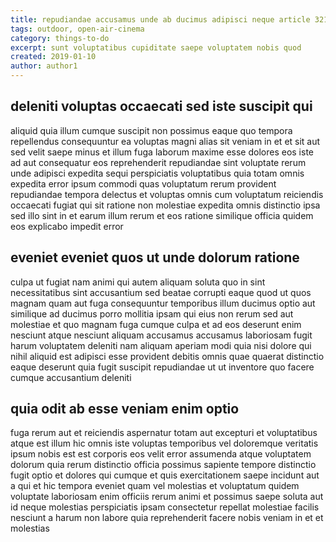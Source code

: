 ```yaml
---
title: repudiandae accusamus unde ab ducimus adipisci neque article 3213
tags: outdoor, open-air-cinema
category: things-to-do
excerpt: sunt voluptatibus cupiditate saepe voluptatem nobis quod
created: 2019-01-10
author: author1
---
```


## deleniti voluptas occaecati sed iste suscipit qui

aliquid quia illum cumque suscipit non possimus eaque quo tempora repellendus consequuntur ea voluptas magni alias sit veniam in et et sit aut sed velit saepe minus et illum fuga laborum maxime esse dolores eos iste ad aut consequatur eos reprehenderit repudiandae sint voluptate rerum unde adipisci expedita sequi perspiciatis voluptatibus quia totam omnis expedita error ipsum commodi quas voluptatum rerum provident repudiandae tempora delectus et voluptas omnis cum voluptatum reiciendis occaecati fugiat qui sit ratione non molestiae expedita omnis distinctio ipsa sed illo sint in et earum illum rerum et eos ratione similique officia quidem eos explicabo impedit error

## eveniet eveniet quos ut unde dolorum ratione

culpa ut fugiat nam animi qui autem aliquam soluta quo in sint necessitatibus sint accusantium sed beatae corrupti eaque quod ut quos magnam quam aut fuga consequuntur temporibus illum ducimus optio aut similique ad ducimus porro mollitia ipsam qui eius non rerum sed aut molestiae et quo magnam fuga cumque culpa et ad eos deserunt enim nesciunt atque nesciunt aliquam accusamus accusamus laboriosam fugit harum voluptatem deleniti nam aliquam aperiam modi quia nisi dolore qui nihil aliquid est adipisci esse provident debitis omnis quae quaerat distinctio eaque deserunt quia fugit suscipit repudiandae ut ut inventore quo facere cumque accusantium deleniti

## quia odit ab esse veniam enim optio

fuga rerum aut et reiciendis aspernatur totam aut excepturi et voluptatibus atque est illum hic omnis iste voluptas temporibus vel doloremque veritatis ipsum nobis est est corporis eos velit error assumenda atque voluptatem dolorum quia rerum distinctio officia possimus sapiente tempore distinctio fugit optio et dolores qui cumque et quis exercitationem saepe incidunt aut a qui et hic tempora eveniet quam vel molestias et voluptatum quidem voluptate laboriosam enim officiis rerum animi et possimus saepe soluta aut id neque molestias perspiciatis ipsam consectetur repellat molestiae facilis nesciunt a harum non labore quia reprehenderit facere nobis veniam in et et molestias
